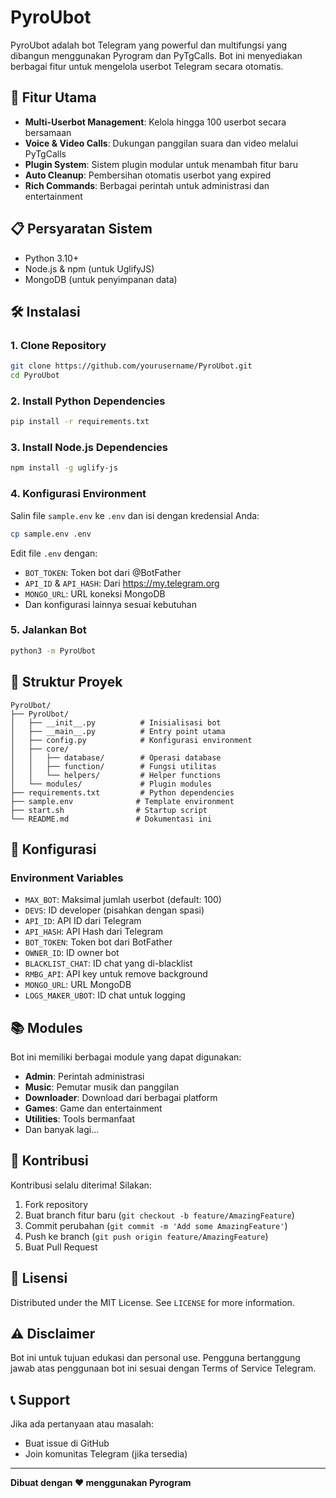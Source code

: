 # PyroUbot

PyroUbot adalah bot Telegram yang powerful dan multifungsi yang dibangun menggunakan Pyrogram dan PyTgCalls. Bot ini menyediakan berbagai fitur untuk mengelola userbot Telegram secara otomatis.

## 🚀 Fitur Utama

- **Multi-Userbot Management**: Kelola hingga 100 userbot secara bersamaan
- **Voice & Video Calls**: Dukungan panggilan suara dan video melalui PyTgCalls
- **Plugin System**: Sistem plugin modular untuk menambah fitur baru
- **Auto Cleanup**: Pembersihan otomatis userbot yang expired
- **Rich Commands**: Berbagai perintah untuk administrasi dan entertainment

## 📋 Persyaratan Sistem

- Python 3.10+
- Node.js & npm (untuk UglifyJS)
- MongoDB (untuk penyimpanan data)

## 🛠️ Instalasi

### 1. Clone Repository
```bash
git clone https://github.com/yourusername/PyroUbot.git
cd PyroUbot
```

### 2. Install Python Dependencies
```bash
pip install -r requirements.txt
```

### 3. Install Node.js Dependencies
```bash
npm install -g uglify-js
```

### 4. Konfigurasi Environment
Salin file `sample.env` ke `.env` dan isi dengan kredensial Anda:
```bash
cp sample.env .env
```

Edit file `.env` dengan:
- `BOT_TOKEN`: Token bot dari @BotFather
- `API_ID` & `API_HASH`: Dari https://my.telegram.org
- `MONGO_URL`: URL koneksi MongoDB
- Dan konfigurasi lainnya sesuai kebutuhan

### 5. Jalankan Bot
```bash
python3 -m PyroUbot
```

## 📁 Struktur Proyek

```
PyroUbot/
├── PyroUbot/
│   ├── __init__.py          # Inisialisasi bot
│   ├── __main__.py          # Entry point utama
│   ├── config.py            # Konfigurasi environment
│   ├── core/
│   │   ├── database/        # Operasi database
│   │   ├── function/        # Fungsi utilitas
│   │   └── helpers/         # Helper functions
│   └── modules/             # Plugin modules
├── requirements.txt         # Python dependencies
├── sample.env              # Template environment
├── start.sh                # Startup script
└── README.md               # Dokumentasi ini
```

## 🔧 Konfigurasi

### Environment Variables
- `MAX_BOT`: Maksimal jumlah userbot (default: 100)
- `DEVS`: ID developer (pisahkan dengan spasi)
- `API_ID`: API ID dari Telegram
- `API_HASH`: API Hash dari Telegram
- `BOT_TOKEN`: Token bot dari BotFather
- `OWNER_ID`: ID owner bot
- `BLACKLIST_CHAT`: ID chat yang di-blacklist
- `RMBG_API`: API key untuk remove background
- `MONGO_URL`: URL MongoDB
- `LOGS_MAKER_UBOT`: ID chat untuk logging

## 📚 Modules

Bot ini memiliki berbagai module yang dapat digunakan:

- **Admin**: Perintah administrasi
- **Music**: Pemutar musik dan panggilan
- **Downloader**: Download dari berbagai platform
- **Games**: Game dan entertainment
- **Utilities**: Tools bermanfaat
- Dan banyak lagi...

## 🤝 Kontribusi

Kontribusi selalu diterima! Silakan:

1. Fork repository
2. Buat branch fitur baru (`git checkout -b feature/AmazingFeature`)
3. Commit perubahan (`git commit -m 'Add some AmazingFeature'`)
4. Push ke branch (`git push origin feature/AmazingFeature`)
5. Buat Pull Request

## 📄 Lisensi

Distributed under the MIT License. See `LICENSE` for more information.

## ⚠️ Disclaimer

Bot ini untuk tujuan edukasi dan personal use. Pengguna bertanggung jawab atas penggunaan bot ini sesuai dengan Terms of Service Telegram.

## 📞 Support

Jika ada pertanyaan atau masalah:
- Buat issue di GitHub
- Join komunitas Telegram (jika tersedia)

---

**Dibuat dengan ❤️ menggunakan Pyrogram**